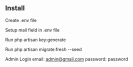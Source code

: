 
## Install

Create .env file

Setup mail field in .env file

Run php artisan key:generate

Run php artisan migrate:fresh --seed

Admin Login 
email: admin@gmail.com
password: password